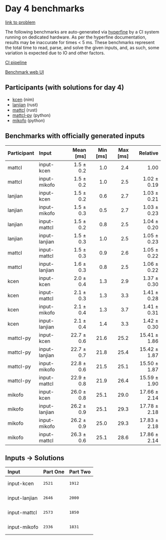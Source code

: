 # Day 4 benchmarks

[link to problem](https://adventofcode.com/2024/day/4)

The following benchmarks are auto-generated via
[hyperfine](https://github.com/sharkdp/hyperfine) by a CI system running on
dedicated hardware. As per the hyperfine documentation, results may be
inaccurate for times < 5 ms. These benchmarks represent the total time to read,
parse, and solve the given inputs, and, as such, some variation is expected due
to IO and other factors.

[CI pipeline](http://ci.papercode.net:8080/teams/main/pipelines/aoc2024)

[Benchmark web UI](https://aoc.ancalagon.black)


## Participants (with solutions for day 4)

- [kcen](https://github.com/kcen/aoc2024) (nim)
- [lanjian](https://github.com/lanjian/aoc-2024) (rust)
- [mattcl](https://github.com/mattcl/aoc2024) (rust)
- [mattcl-py](https://github.com/mattcl/aoc2024-py) (python)
- [mikofo](https://github.com/mikofo/aoc2024) (python)


## Benchmarks with officially generated inputs

| Participant | Input | Mean [ms] | Min [ms] | Max [ms] | Relative |
|:---|:---|---:|---:|---:|---:|
| mattcl | input-kcen | 1.5 ± 0.2 | 1.0 | 2.4 | 1.00 |
| mattcl | input-mikofo | 1.5 ± 0.2 | 1.0 | 2.5 | 1.02 ± 0.19 |
| lanjian | input-kcen | 1.5 ± 0.2 | 0.6 | 2.7 | 1.03 ± 0.21 |
| lanjian | input-mikofo | 1.5 ± 0.3 | 0.5 | 2.7 | 1.03 ± 0.23 |
| lanjian | input-mattcl | 1.5 ± 0.2 | 0.8 | 2.5 | 1.04 ± 0.20 |
| lanjian | input-lanjian | 1.5 ± 0.3 | 1.0 | 2.5 | 1.05 ± 0.23 |
| mattcl | input-mattcl | 1.5 ± 0.3 | 0.9 | 2.6 | 1.05 ± 0.22 |
| mattcl | input-lanjian | 1.6 ± 0.3 | 0.8 | 2.5 | 1.06 ± 0.22 |
| kcen | input-kcen | 2.0 ± 0.4 | 1.3 | 2.9 | 1.37 ± 0.30 |
| kcen | input-mattcl | 2.1 ± 0.3 | 1.3 | 3.3 | 1.41 ± 0.28 |
| kcen | input-mikofo | 2.1 ± 0.4 | 1.3 | 3.7 | 1.41 ± 0.31 |
| kcen | input-lanjian | 2.1 ± 0.4 | 1.4 | 3.3 | 1.42 ± 0.30 |
| mattcl-py | input-kcen | 22.7 ± 0.6 | 21.6 | 25.2 | 15.41 ± 1.86 |
| mattcl-py | input-lanjian | 22.7 ± 0.7 | 21.8 | 25.4 | 15.42 ± 1.87 |
| mattcl-py | input-mikofo | 22.8 ± 0.6 | 21.5 | 25.1 | 15.50 ± 1.87 |
| mattcl-py | input-mattcl | 22.9 ± 0.8 | 21.9 | 26.4 | 15.59 ± 1.90 |
| mikofo | input-kcen | 26.0 ± 0.8 | 25.1 | 29.0 | 17.66 ± 2.14 |
| mikofo | input-lanjian | 26.2 ± 0.9 | 25.1 | 29.3 | 17.78 ± 2.18 |
| mikofo | input-mikofo | 26.2 ± 0.9 | 25.0 | 29.3 | 17.83 ± 2.18 |
| mikofo | input-mattcl | 26.3 ± 0.6 | 25.1 | 28.6 | 17.86 ± 2.14 |


## Inputs -> Solutions

| Input | Part One | Part Two |
|:---|:---|:---|
|input-kcen|<pre>2521</pre>|<pre>1912</pre>|
|input-lanjian|<pre>2646</pre>|<pre>2000</pre>|
|input-mattcl|<pre>2573</pre>|<pre>1850</pre>|
|input-mikofo|<pre>2336</pre>|<pre>1831</pre>|